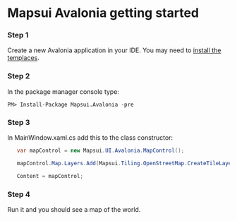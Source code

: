 
# Mapsui Avalonia getting started

### Step 1
Create a new Avalonia application in your IDE. You may need to [install the templaces](https://docs.avaloniaui.net/docs/getting-started/ide-support).

### Step 2
In the package manager console type:
```console
PM> Install-Package Mapsui.Avalonia -pre
```

### Step 3
In MainWindow.xaml.cs add this to the class constructor:
```csharp
   var mapControl = new Mapsui.UI.Avalonia.MapControl();

   mapControl.Map.Layers.Add(Mapsui.Tiling.OpenStreetMap.CreateTileLayer());

   Content = mapControl;
```

### Step 4
Run it and you should see a map of the world.

